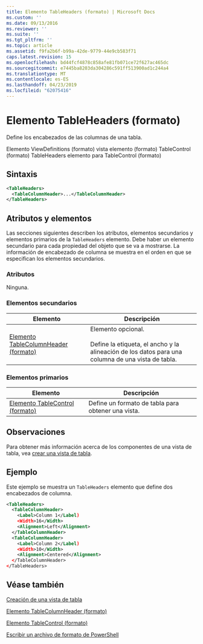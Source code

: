 ```yaml
---
title: Elemento TableHeaders (formato) | Microsoft Docs
ms.custom: ''
ms.date: 09/13/2016
ms.reviewer: ''
ms.suite: ''
ms.tgt_pltfrm: ''
ms.topic: article
ms.assetid: f9fa2b6f-b99a-42de-9779-44e9cb583f71
caps.latest.revision: 15
ms.openlocfilehash: bd44fcf4878c858afe81fb071ce72f627ac465dc
ms.sourcegitcommit: e7445ba8203da304286c591ff513900ad1c244a4
ms.translationtype: MT
ms.contentlocale: es-ES
ms.lasthandoff: 04/23/2019
ms.locfileid: "62075416"
---
```

# <a name="tableheaders-element-format"></a>Elemento TableHeaders (formato)

Define los encabezados de las columnas de una tabla.

Elemento ViewDefinitions (formato) vista elemento (formato) TableControl (formato) TableHeaders elemento para TableControl (formato)

## <a name="syntax"></a>Sintaxis

```xml
<TableHeaders>
  <TableColumnHeader>...</TableColumnHeader>
</TableHeaders>

```

## <a name="attributes-and-elements"></a>Atributos y elementos

Las secciones siguientes describen los atributos, elementos secundarios y elementos primarios de la `TableHeaders` elemento. Debe haber un elemento secundario para cada propiedad del objeto que se va a mostrarse. La información de encabezado de columna se muestra en el orden en que se especifican los elementos secundarios.

### <a name="attributes"></a>Atributos

Ninguna.

### <a name="child-elements"></a>Elementos secundarios

|Elemento|Descripción|
|-------------|-----------------|
|[Elemento TableColumnHeader (formato)](./tablecolumnheader-element-format.md)|Elemento opcional.<br /><br /> Define la etiqueta, el ancho y la alineación de los datos para una columna de una vista de tabla.|

### <a name="parent-elements"></a>Elementos primarios

|Elemento|Descripción|
|-------------|-----------------|
|[Elemento TableControl (formato)](./tablecontrol-element-format.md)|Define un formato de tabla para obtener una vista.|

## <a name="remarks"></a>Observaciones

Para obtener más información acerca de los componentes de una vista de tabla, vea [crear una vista de tabla](./creating-a-table-view.md).

## <a name="example"></a>Ejemplo

Este ejemplo se muestra un `TableHeaders` elemento que define dos encabezados de columna.

```xml
<TableHeaders>
  <TableColumnHeader>
    <Label>Column 1</Label)
    <Width>16</Width>
    <Alignment>Left</Alignment>
  </TableColumnHeader>
  <TableColumnHeader>
    <Label>Column 2</Label)
    <Width>10</Width>
    <Alignment>Centered</Alignment>
  </TableColumnHeader>
</TableHeaders>
```

## <a name="see-also"></a>Véase también

[Creación de una vista de tabla](./creating-a-table-view.md)

[Elemento TableColumnHeader (formato)](./tablecolumnheader-element-format.md)

[Elemento TableControl (formato)](./tablecontrol-element-format.md)

[Escribir un archivo de formato de PowerShell](./writing-a-powershell-formatting-file.md)
